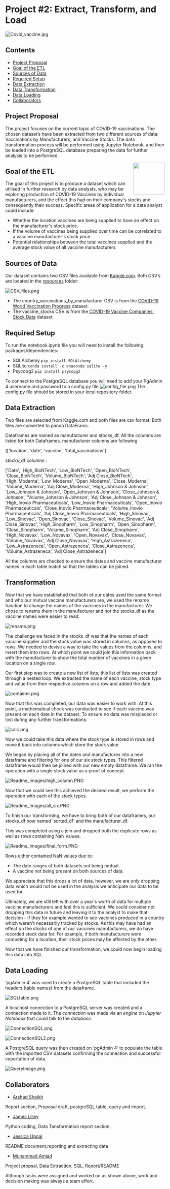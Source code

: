 ﻿# Project #2: Extract, Transform, and Load
![Covid_vaccine.jpg](Readme_Images/Covid_vaccine.jpg)

## Contents

* [Project Proposal](#Project-header)
* [Goal of the ETL](#Goal-header)
* [Sources of Data](#Sources-header)
* [Required Setup](#Required-header) 
* [Data Extraction](#Extraction-header)
* [Data Transformation](#Transform-header)
* [Data Loading](#Load-header)
* [Collaborators](#Collaborators-header)



## <a id="Project-header"></a>Project Proposal
The project focuses on the current topic of COVID-19 vaccinations. The chosen dataset’s have been extracted from two different sources of data: Vaccinations by Manufacturers, and Vaccine Stocks. The data transformation process will be performed using Jupyter Notebook, and then be loaded into a PostgreSQL database preparing the data for further analysis to be performed.

[<img src="https://wiki.postgresql.org/images/a/a4/PostgreSQL_logo.3colors.svg" align="right"  width="100">](https://www.postgresql.org/)

## <a id="Goal-header"></a>Goal of the ETL

The goal of this project is to produce a dataset which can utilised in further research by data analysts, who may be exploring production of COVID-19 Vaccines by individual manufacturers, and the effect this had on their company's stocks and consequently their success. Specific areas of application for a data analyst could include: 
* Whether the location vaccines are being supplied to have an effect on the manufacturer's stock price. 
* If the volume of vaccines being supplied over time can be correlated to a vaccine manufacturer's stock price. 
* Potential relationships between the total vaccines supplied and the average stock value of all vaccine manufacturers. 


## <a id="Sources-header"></a>Sources of Data

Our dataset contains two CSV files available from [Kaggle.com](https://www.kaggle.com). Both CSV’s are located in the [resources](resources/) folder:

![CSV_files.png](Readme_Images/CSV_files.png)
* The country_vaccinations_by_manafacturer CSV is from the [COVID-19 World Vaccination Progress](https://www.kaggle.com/gpreda/covid-world-vaccination-progress) dataset.
* The vaccine_stocks CSV is from the [COVID-19 Vaccine Companies: Stock Data](https://www.kaggle.com/akpmpr/covid-vaccine-companies-stock-data-from-2019) dataset.



## <a id="Required-header"></a>Required Setup

To run the notebook.ipynb file you will need to install the following packages/dependencies:
* SQLAlchemy `pip install SQLAlchemy`
* SQLite `conda install -c anaconda sqlite -y`
* Psycopg2 `pip install psycopg2`

To connect to the PostgreSQL database you will need to add your PgAdmin 4 username and password to a config.py file
![config_file.png](Readme_Images/config_file.png)
The config.py file should be stored in your local repository folder.


## <a id="Extraction-header"></a>Data Extraction

Two files are selected from Kaggle.com and both files are csv format.
Both files are converted to panda DataFrams.

Dataframes are named as manufacturer and stocks_df.
All the columns are listed for both Dataframes.
manufacturer columns are following

(['location', 'date', 'vaccine', 'total_vaccinations']


stocks_df columns : 

['Date', 'High_BioNTech', 'Low_BioNTech', 'Open_BioNTech',
       'Close_BioNTech', 'Volume_BioNTech', 'Adj Close_BioNTech',
       'High_Moderna', 'Low_Moderna', 'Open_Moderna', 'Close_Moderna',
       'Volume_Moderna', 'Adj Close_Moderna', 'High_Johnson & Johnson',
       'Low_Johnson & Johnson', 'Open_Johnson & Johnson',
       'Close_Johnson & Johnson', 'Volume_Johnson & Johnson',
       'Adj Close_Johnson & Johnson', 'High_Inovio Pharmaceuticals',
       'Low_Inovio Pharmaceuticals', 'Open_Inovio Pharmaceuticals',
       'Close_Inovio Pharmaceuticals', 'Volume_Inovio Pharmaceuticals',
       'Adj Close_Inovio Pharmaceuticals', 'High_Sinovac', 'Low_Sinovac',
       'Open_Sinovac', 'Close_Sinovac', 'Volume_Sinovac', 'Adj Close_Sinovac',
       'High_Sinopharm', 'Low_Sinopharm', 'Open_Sinopharm', 'Close_Sinopharm',
       'Volume_Sinopharm', 'Adj Close_Sinopharm', 'High_Novavax',
       'Low_Novavax', 'Open_Novavax', 'Close_Novavax', 'Volume_Novavax',
       'Adj Close_Novavax', 'High_Astrazeneca', 'Low_Astrazeneca',
       'Open_Astrazeneca', 'Close_Astrazeneca', 'Volume_Astrazeneca',
       'Adj Close_Astrazeneca']
      
All the columns are checked to
ensure the dates and vaccine manufacturer names in each table match so that the tables can be joined.


## <a id="Transform-header"></a>Transformation


Now that we have established that both of our dates used the same format and who our mutual vaccine manufacturers are, we used the rename function to change the names of the vaccines in the manufacturer. 
We chose to rename them in the manufacturer and not the stocks_df as the vaccine names were easier to read. 

![rename.png](Readme_Images/rename.PNG)

The challenge we faced in the stocks_df was that the names of each vaccine supplier and the stock value was stored in columns, as opposed to rows. 
We needed to devise a way to take the values from the columns, and insert them into rows. 
At which point we could join this information back with the manufacturer to show the total number of vaccines in a given location on a single row.


Our first step was to create a new list of lists, this list of lists was created through a nested loop. 
We extracted the name of each vaccine, stock type and value from their respective columns on a row and added the date

![container.png](Readme_Images/container.PNG)

Now that this was completed, our data was easier to work with. 
At this point, a mathematical check was conducted to see if each vaccine was present on each date in the dataset. 
To ensure no data was misplaced or lost during any further transformations. 

![calc.png](Readme_Images/calc.PNG)

Now we could take this data where the stock type is stored in rows and move it back into columns which store the stock value. 

We began by placing all of the dates and manufactures into a new dataframe and filtering for one of our six stock types. 
This filtered dataframe would then be joined with our new empty dataframe. 
We ran the operation with a single stock value as a proof of concept. 

![Readme_Images/high_column.PNG](Readme_Images/high_column.PNG)

Now that we could see this achieved the desired result, we perform the operation with each of the stock types. 

![Readme_Images/all_six.PNG](Readme_Images/all_six.PNG)

To finish our transforming, we have to bring both of our dataframes, our stocks_df now named 'sorted_df' and the manufacturer_df. 

This was completed using a join and dropped both the duplicate rows as well as rows containing NaN values. 

![Readme_Images/final_form.PNG](Readme_Images/final_form.PNG)

Rows either contained NaN values due to: 

* The date ranges of both datasets not being mutual. 
* A vaccine not being present on both sources of data. 

We appreciate that this drops a lot of data, however, we are only dropping data which would not be used in the analysis we anticipate our data to be used for. 

Ultimately, we are still left with over a year's worth of data for multiple vaccine manufacturers and feel this is sufficient. 
We could consider not dropping this data in future and leaving it to the analyst to make that decision - if they for example wanted to see vaccines produced in a country which weren't necessarily tracked by stocks.
As this may have had an effect on the stocks of one of our vaccines manufacturers, we do have recorded stock data for. 
For example, if both manufacturers were competing for a location, their stock prices may be affected by the other. 

Now that we have finished our transformation, we could now begin loading this data into SQL.


## <a id="Load-header"></a>Data Loading


‘pgAdmin 4’ was used to create a PostgreSQL table that included the headers (table names) from the dataframe. 

![SQLtable.png](Readme_Images/SQLtable.png)


A localhost connection to a PostgreSQL server was created and a connection made to it. The *connection* was made via an *engine* on *Jupyter Notebook* that could talk to the *database*.

![ConnectionSQL.png](Readme_Images/ConnectionSQL.png)

![ConnectionSQL2.png](Readme_Images/ConnectionSQL2.png)


A PostgreSQL query was then created on ‘pgAdmin 4’ to populate the table with the imported CSV datasets confirming the connection and successful importation of data.

![QueryImage.png](Readme_Images/QueryImage.png)



## <a id="Collaborators-header"></a>Collaborators

* [Arshad Sheikh](https://github.com/ashsams18)


Report section, Proposal draft, postgreSQL table, query and import.

* [James Lilley](https://github.com/jimbleslilley)

Python coding, Data Tansformation report section.
* [Jessica Uppal](https://github.com/JessicaUppal)

README document,reporting and extracting data

* [Muhammad Amjad](https://github.com/amjad5050)

Project propsal, Data Extraction, SQL, Report/README


Although tasks were assigned and worked on as shown above, work and decision making was always a team effort. 
